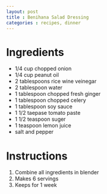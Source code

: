 ```yaml
---
layout: post
title : Benihana Salad Dressing
categories : recipes, dinner
---
```


# Ingredients

* 1/4 cup chopped onion
* 1/4 cup peanut oil
* 2 tablespoons rice wine veinegar
* 2 tablespoon water
* 1 tablespoon chopped fresh ginger
* 1 tablespoon chopped celery
* 1 tablespoon soy sauce
* 1 1/2 taepase tomato paste
* 1 1/2 teaspoon suger
* 1 teaspoon lemon juice
* salt and pepper

# Instructions

1. Combine all ingredients in blender
2. Makes 6 servings
3. Keeps for 1 week